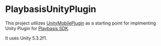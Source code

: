 # PlaybasisUnityPlugin

This project utilizes [UnityMobilePlugin](https://github.com/haxpor/UnityMobilePlugin) as a starting point for implmenting Unity Plugin for [Playbasis SDK](http://dev.playbasis.com/).

It uses Unity 5.3.2f1.
